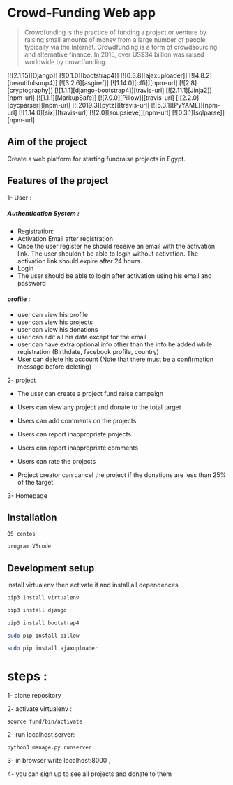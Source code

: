 # Crowd-Funding Web app
> Crowdfunding is the practice of funding a project or venture by raising small
amounts of money from a large number of people, typically via the Internet.
Crowdfunding is a form of crowdsourcing and alternative finance. In 2015,
over US$34 billion was raised worldwide by crowdfunding.

[![2.1.15][Django]]
[![0.1.0][bootstrap4]]
[![0.3.8][ajaxuploader]]
[![4.8.2][beautifulsoup4]]
[![3.2.6][asgiref]]
[![1.14.0][cffi]][npm-url]
[![2.8][cryptography]]
[![1.1.1][django-bootstrap4]][travis-url]
[![2.11.1][Jinja2]][npm-url]
[![1.1.1][MarkupSafe]]
[![7.0.0][Pillow]][travis-url]
[![2.2.0][pycparser]][npm-url]
[![2019.3][pytz]][travis-url]
[![5.3.1][PyYAML]][npm-url]
[![1.14.0][six]][travis-url]
[![2.0][soupsieve]][npm-url]
[![0.3.1][sqlparse]][npm-url]
## Aim of the project
Create a web platform for starting fundraise
projects in Egypt.

## Features of the project
1- User :
##### Authentication System​ :
- Registration:
- Activation Email after registration
- Once the user register he should receive an email with the activation link. The user shouldn’t be able to login without
activation. The activation link should expire after 24 hours.
- Login
- The user should be able to login after activation using his email
and password

####  profile :
- user can view his profile
- user can view his projects
- user can view his donations
- user can edit all his data except for the email
- user can have extra optional info other than the info he added
while registration (Birthdate, facebook profile, country)
- User can delete his account (Note that there must be a
confirmation message before deleting)

2- project 
- The user can create a project fund raise campaign 
- Users can view any project and donate to the total target

- Users can add comments on the projects

- Users can report inappropriate projects

- Users can report inappropriate comments
- Users can rate the projects
- Project creator can cancel the project if the donations are less than
25% of the target

3- Homepage

## Installation

```sh
OS centos
```
```sh
program VScode
```
## Development setup
install virtualenv  then activate it and install all dependences


```sh
pip3 install virtualenv
```

```sh
pip3 install django
```
```sh
pip3 install bootstrap4
```
```sh
sudo pip install pillow
```
```sh
sudo pip install ajaxuploader
```

# steps :

1- clone repository

2- activate virtualenv :
```
source fund/bin/activate
```
2- run localhost server:
```
python3 manage.py runserver
``` 
3- in browser write localhost:8000 , 

4- you can sign up to see all projects and donate to them 











